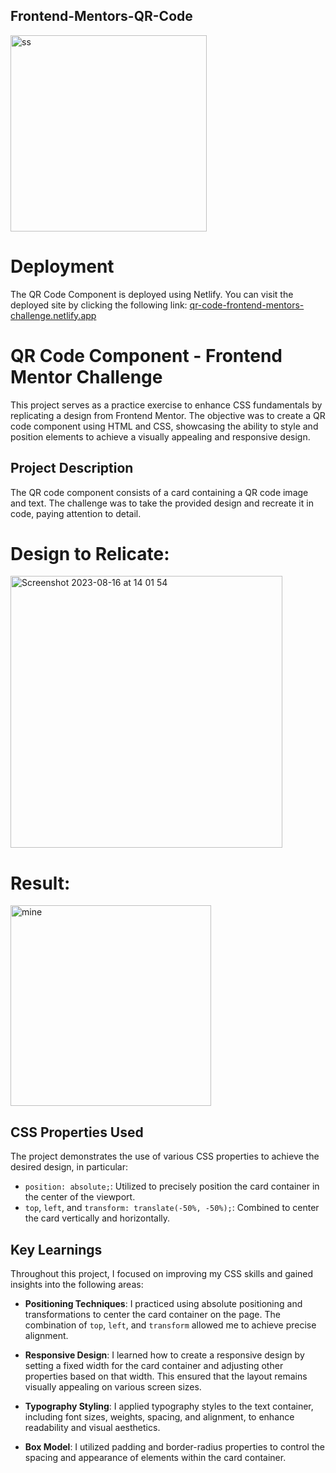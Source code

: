 ## Frontend-Mentors-QR-Code

<img width="314" alt="ss" src="https://github.com/tinytecher/Frontend-Mentors-QR-Code/assets/79761202/a2fcf7d7-b105-4b7b-9bff-d9a75aeebab5">

# Deployment

The QR Code Component is deployed using Netlify. You can visit the deployed site by clicking the following link: [qr-code-frontend-mentors-challenge.netlify.app](qr-code-frontend-mentors-challenge.netlify.app)
# QR Code Component - Frontend Mentor Challenge


This project serves as a practice exercise to enhance CSS fundamentals by replicating a design from Frontend Mentor. The objective was to create a QR code component using HTML and CSS, showcasing the ability to style and position elements to achieve a visually appealing and responsive design.

## Project Description

The QR code component consists of a card containing a QR code image and text. The challenge was to take the provided design and recreate it in code, paying attention to detail.

# Design to Relicate:
<img width="435" alt="Screenshot 2023-08-16 at 14 01 54" src="https://github.com/tinytecher/Frontend-Mentors-QR-Code/assets/79761202/83cd255c-8011-485c-afdd-1f6075f18f97">

# Result:
<img width="321" alt="mine" src="https://github.com/tinytecher/Frontend-Mentors-QR-Code/assets/79761202/813ed3b1-2f19-412c-a81c-396dac7bc304">


## CSS Properties Used

The project demonstrates the use of various CSS properties to achieve the desired design, in particular:

- `position: absolute;`: Utilized to precisely position the card container in the center of the viewport.
- `top`, `left`, and `transform: translate(-50%, -50%);`: Combined to center the card vertically and horizontally.


## Key Learnings

Throughout this project, I focused on improving my CSS skills and gained insights into the following areas:

- **Positioning Techniques**: I practiced using absolute positioning and transformations to center the card container on the page. The combination of `top`, `left`, and `transform` allowed me to achieve precise alignment.

- **Responsive Design**: I learned how to create a responsive design by setting a fixed width for the card container and adjusting other properties based on that width. This ensured that the layout remains visually appealing on various screen sizes.

- **Typography Styling**: I applied typography styles to the text container, including font sizes, weights, spacing, and alignment, to enhance readability and visual aesthetics.

- **Box Model**: I utilized padding and border-radius properties to control the spacing and appearance of elements within the card container.






